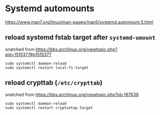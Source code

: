 # Systemd automounts

<https://www.man7.org/linux/man-pages/man5/systemd.automount.5.html>

## reload systemd fstab target after `systemd-umount`

snatched from <https://bbs.archlinux.org/viewtopic.php?pid=1515377#p1515377>

```
sudo systemctl daemon-reload
sudo systemctl restart local-fs.target
```

## reload crypttab (`/etc/crypttab`)

snatched from <https://bbs.archlinux.org/viewtopic.php?id=167639>

```
sudo systemctl daemon-reload
sudo systemctl restart cryptsetup.target
```
